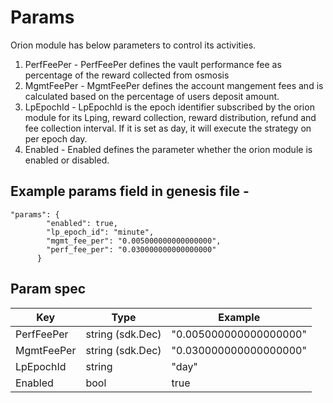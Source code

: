 # Params 

Orion module has below parameters to control its activities. 

1. PerfFeePer - 
    PerfFeePer defines the vault performance fee as percentage of the reward collected from osmosis 
2. MgmtFeePer -
    MgmtFeePer defines the account mangement fees and is calculated based on the percentage of users deposit amount.
3. LpEpochId  -
     LpEpochId is the epoch identifier subscribed by the orion module for its Lping, reward collection, reward distribution, refund and fee collection interval. If it is set as day, it  will execute the strategy on per epoch day. 
4. Enabled  - 
    Enabled defines the parameter whether the orion module is enabled or disabled. 

## Example params field in genesis file - 
```
"params": {
        "enabled": true,
        "lp_epoch_id": "minute",
        "mgmt_fee_per": "0.005000000000000000",
        "perf_fee_per": "0.030000000000000000"
      }
```

## Param spec  

| Key                 | Type             | Example                    |
| ------------------- | -----------------| -------------------------- |
| PerfFeePer          | string (sdk.Dec) | "0.005000000000000000"     |
| MgmtFeePer          | string (sdk.Dec) | "0.030000000000000000"     |
| LpEpochId           | string           | "day"                      |
| Enabled             | bool             |  true                      |
